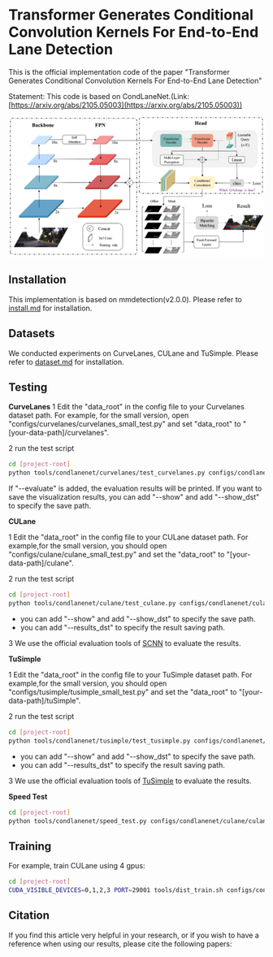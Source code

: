 # Transformer Generates Conditional Convolution Kernels For End-to-End Lane Detection
This is the official implementation code of the paper "Transformer Generates Conditional Convolution Kernels For End-to-End Lane Detection"

Statement: This code is based on CondLaneNet.(Link: [https://arxiv.org/abs/2105.05003](https://arxiv.org/abs/2105.05003))

![Architecture,](images/LaneFormer.png)

## Installation


This implementation is based on mmdetection(v2.0.0). Please refer to [install.md](docs/install.md) for installation.


## Datasets
We conducted experiments on CurveLanes, CULane and TuSimple. Please refer to [dataset.md](dataset.md) for installation. 


## Testing
**CurveLanes**
1 Edit the "data_root" in the config file to your Curvelanes dataset path. 
For example, for the small version, open "configs/curvelanes/curvelanes_small_test.py" and 
set "data_root" to "[your-data-path]/curvelanes".

2 run the test script

``` bash
cd [project-root]
python tools/condlanenet/curvelanes/test_curvelanes.py configs/condlanenet/curvelanes/curvelanes_small_test.py [model-path] --evaluate
```
If "--evaluate" is added, the evaluation results will be printed.
If you want to save the visualization results, you can add "--show" and add "--show_dst" to specify the save path.

**CULane**

1 Edit the "data_root" in the config file to your CULane dataset path. 
For example,for the small version, you should open "configs/culane/culane_small_test.py" and 
set the "data_root" to "[your-data-path]/culane".

2 run the test script

``` bash
cd [project-root]
python tools/condlanenet/culane/test_culane.py configs/condlanenet/culane/culane_small_test.py [model-path]
```

- you can add "--show" and add "--show_dst" to specify the save path.
- you can add "--results_dst" to specify the result saving path.

3 We use the official evaluation tools of [SCNN](https://github.com/XingangPan/SCNN) to evaluate the results. 

**TuSimple**

1 Edit the "data_root" in the config file to your TuSimple dataset path. 
For example,for the small version, you should open "configs/tusimple/tusimple_small_test.py" and 
set the "data_root" to "[your-data-path]/tuSimple".

2 run the test script

``` bash
cd [project-root]
python tools/condlanenet/tusimple/test_tusimple.py configs/condlanenet/tusimple/tusimple_small_test.py [model-path]
```

- you can add "--show" and add "--show_dst" to specify the save path.
- you can add "--results_dst" to specify the result saving path.

3 We use the official evaluation tools of [TuSimple](https://github.com/TuSimple/tusimple-benchmark) to evaluate the results. 

**Speed Test**

``` bash
cd [project-root]
python tools/condlanenet/speed_test.py configs/condlanenet/culane/culane_small_test.py [model-path]
```


## Training

For example, train CULane using 4 gpus:

``` bash
cd [project-root]
CUDA_VISIBLE_DEVICES=0,1,2,3 PORT=29001 tools/dist_train.sh configs/condlanenet/culane/culane_small_train.py 4 --no-validate 
```

## Citation
If you find this article very helpful in your research, or if you wish to have a reference when using our results, please cite the following papers: